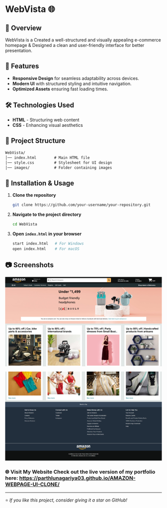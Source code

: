 # **WebVista** 🌐

## 📌 Overview
WebVista is a Created a well-structured and visually appealing e-commerce homepage & Designed a clean and user-friendly interface for better presentation.

## 🚀 Features
- **Responsive Design** for seamless adaptability across devices.
- **Modern UI** with structured styling and intuitive navigation.
- **Optimized Assets** ensuring fast loading times.

## 🛠️ Technologies Used
- **HTML** - Structuring web content
- **CSS** - Enhancing visual aesthetics

## 📂 Project Structure
```
WebVista/
│── index.html        # Main HTML file
│── style.css         # Stylesheet for UI design
│── images/           # Folder containing images
```

## 🔧 Installation & Usage
1. **Clone the repository**  
   ```bash
   git clone https://github.com/your-username/your-repository.git
   ```
2. **Navigate to the project directory**  
   ```bash
   cd WebVista
   ```
3. **Open `index.html` in your browser**  
   ```bash
   start index.html   # For Windows
   open index.html    # For macOS
   ```

## 📷 Screenshots

![Screenshot 1](images/Screenshot%201.png)

![Screenshot 2](images/Screenshot%202.png)


### 🌐 Visit My Website Check out the live version of my portfolio here: https://parthlunagariya03.github.io/AMAZON-WEBPAGE-UI-CLONE/
---
⭐ *If you like this project, consider giving it a star on GitHub!*  
